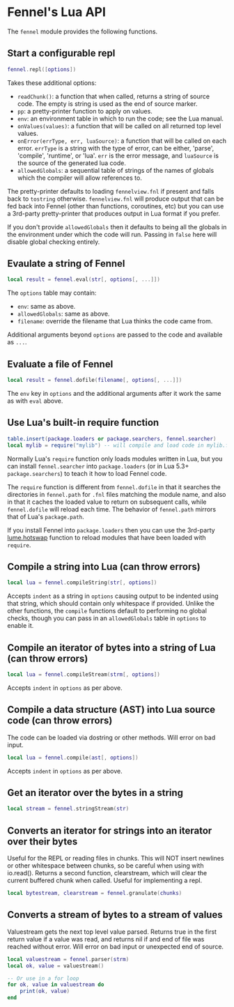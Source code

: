 # Fennel's Lua API

The `fennel` module provides the following functions.

## Start a configurable repl

```lua
fennel.repl([options])
```

Takes these additional options:

* `readChunk()`: a function that when called, returns a string of source code.
  The empty is string is used as the end of source marker.
* `pp`: a pretty-printer function to apply on values.
* `env`: an environment table in which to run the code; see the Lua manual.
* `onValues(values)`: a function that will be called on all returned top level values.
* `onError(errType, err, luaSource)`: a function that will be called on each error.
  `errType` is a string with the type of error, can be either, 'parse',
  'compile', 'runtime',  or 'lua'. `err` is the error message, and `luaSource`
  is the source of the generated lua code.
* `allowedGlobals`: a sequential table of strings of the names of globals which
  the compiler will allow references to.

The pretty-printer defaults to loading `fennelview.fnl` if present and
falls back to `tostring` otherwise. `fennelview.fnl` will produce
output that can be fed back into Fennel (other than functions,
coroutines, etc) but you can use a 3rd-party pretty-printer that
produces output in Lua format if you prefer.

If you don't provide `allowedGlobals` then it defaults to being all
the globals in the environment under which the code will run. Passing
in `false` here will disable global checking entirely.

## Evaulate a string of Fennel

```lua
local result = fennel.eval(str[, options[, ...]])
```

The `options` table may contain:

* `env`: same as above.
* `allowedGlobals`: same as above.
* `filename`: override the filename that Lua thinks the code came from.

Additional arguments beyond `options` are passed to the code and
available as `...`.

## Evaluate a file of Fennel

```lua
local result = fennel.dofile(filename[, options[, ...]])
```

The `env` key in `options` and the additional arguments after it work
the same as with `eval` above.

## Use Lua's built-in require function

```lua
table.insert(package.loaders or package.searchers, fennel.searcher)
local mylib = require("mylib") -- will compile and load code in mylib.fnl
```

Normally Lua's `require` function only loads modules written in Lua,
but you can install `fennel.searcher` into `package.loaders` (or in
Lua 5.3+ `package.searchers`) to teach it how to load Fennel code.

The `require` function is different from `fennel.dofile` in that it
searches the directories in `fennel.path` for `.fnl` files matching
the module name, and also in that it caches the loaded value to return
on subsequent calls, while `fennel.dofile` will reload each time. The
behavior of `fennel.path` mirrors that of Lua's `package.path`.

If you install Fennel into `package.loaders` then you can use the
3rd-party [lume.hotswap][1] function to reload modules that have been
loaded with `require`.

## Compile a string into Lua (can throw errors)

```lua
local lua = fennel.compileString(str[, options])
```

Accepts `indent` as a string in `options` causing output to be
indented using that string, which should contain only whitespace if
provided. Unlike the other functions, the `compile` functions default
to performing no global checks, though you can pass in an `allowedGlobals`
table in `options` to enable it.

## Compile an iterator of bytes into a string of Lua (can throw errors)

```lua
local lua = fennel.compileStream(strm[, options])
```

Accepts `indent` in `options` as per above.

## Compile a data structure (AST) into Lua source code (can throw errors)

The code can be loaded via dostring or other methods. Will error on bad input.

```lua
local lua = fennel.compile(ast[, options])
```

Accepts `indent` in `options` as per above.

## Get an iterator over the bytes in a string

```lua
local stream = fennel.stringStream(str)
```
    
## Converts an iterator for strings into an iterator over their bytes

Useful for the REPL or reading files in chunks. This will NOT insert
newlines or other whitespace between chunks, so be careful when using
with io.read().  Returns a second function, clearstream, which will
clear the current buffered chunk when called. Useful for implementing
a repl.

```lua
local bytestream, clearstream = fennel.granulate(chunks)
```
    
## Converts a stream of bytes to a stream of values

Valuestream gets the next top level value parsed.
Returns true in the first return value if a value was read, and
returns nil if and end of file was reached without error. Will error
on bad input or unexpected end of source.

```lua
local valuestream = fennel.parser(strm)
local ok, value = valuestream()

-- Or use in a for loop
for ok, value in valuestream do
    print(ok, value)
end
```

[1]: https://github.com/rxi/lume#lumehotswapmodname
